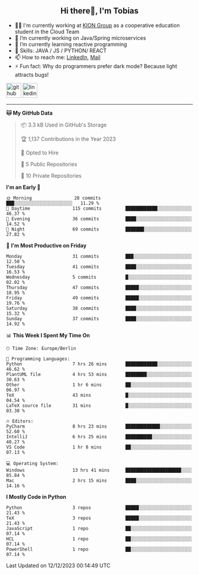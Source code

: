 <h2 align="center">Hi there👋, I'm Tobias</h2>

- 🧑‍💼 I'm currently working at [KION Group](https://www.kiongroup.com/) as a cooperative education student in the Cloud Team
- 🔭 I’m currently working on Java/Spring microservices 
- 🌱 I’m currently learning reactive programming 
- 💪 Skills: JAVA / JS / PYTHON/ REACT
- 📫 How to reach me: [LinkedIn](https://www.linkedin.com/in/tgoetz), [Mail](mailto:mail@tobiasgoetz.com) 
- ⚡ Fun fact: Why do programmers prefer dark mode? Because light attracts bugs!

[<img src='https://cdn.jsdelivr.net/npm/simple-icons@3.0.1/icons/github.svg' alt='github' height='40'>](https://github.com/TobiasGoetz)  [<img src='https://cdn.jsdelivr.net/npm/simple-icons@3.0.1/icons/linkedin.svg' alt='linkedin' height='40'>](https://www.linkedin.com/in/tgoetz/)  

---

<!--START_SECTION:waka-->
**🐱 My GitHub Data** 

> 📦 3.3 kB Used in GitHub's Storage 
 > 
> 🏆 1,137 Contributions in the Year 2023
 > 
> 💼 Opted to Hire
 > 
> 📜 5 Public Repositories 
 > 
> 🔑 10 Private Repositories 
 > 
**I'm an Early 🐤** 

```text
🌞 Morning                28 commits          ███░░░░░░░░░░░░░░░░░░░░░░   11.29 % 
🌆 Daytime                115 commits         ████████████░░░░░░░░░░░░░   46.37 % 
🌃 Evening                36 commits          ████░░░░░░░░░░░░░░░░░░░░░   14.52 % 
🌙 Night                  69 commits          ███████░░░░░░░░░░░░░░░░░░   27.82 % 
```
📅 **I'm Most Productive on Friday** 

```text
Monday                   31 commits          ███░░░░░░░░░░░░░░░░░░░░░░   12.50 % 
Tuesday                  41 commits          ████░░░░░░░░░░░░░░░░░░░░░   16.53 % 
Wednesday                5 commits           █░░░░░░░░░░░░░░░░░░░░░░░░   02.02 % 
Thursday                 47 commits          █████░░░░░░░░░░░░░░░░░░░░   18.95 % 
Friday                   49 commits          █████░░░░░░░░░░░░░░░░░░░░   19.76 % 
Saturday                 38 commits          ████░░░░░░░░░░░░░░░░░░░░░   15.32 % 
Sunday                   37 commits          ████░░░░░░░░░░░░░░░░░░░░░   14.92 % 
```


📊 **This Week I Spent My Time On** 

```text
🕑︎ Time Zone: Europe/Berlin

💬 Programming Languages: 
Python                   7 hrs 26 mins       ████████████░░░░░░░░░░░░░   46.62 % 
PlantUML file            4 hrs 53 mins       ████████░░░░░░░░░░░░░░░░░   30.63 % 
Other                    1 hr 6 mins         ██░░░░░░░░░░░░░░░░░░░░░░░   06.97 % 
TeX                      43 mins             █░░░░░░░░░░░░░░░░░░░░░░░░   04.54 % 
LaTeX source file        31 mins             █░░░░░░░░░░░░░░░░░░░░░░░░   03.30 % 

🔥 Editors: 
PyCharm                  8 hrs 23 mins       █████████████░░░░░░░░░░░░   52.60 % 
IntelliJ                 6 hrs 25 mins       ██████████░░░░░░░░░░░░░░░   40.27 % 
VS Code                  1 hr 8 mins         ██░░░░░░░░░░░░░░░░░░░░░░░   07.13 % 

💻 Operating System: 
Windows                  13 hrs 41 mins      █████████████████████░░░░   85.84 % 
Mac                      2 hrs 15 mins       ████░░░░░░░░░░░░░░░░░░░░░   14.16 % 
```

**I Mostly Code in Python** 

```text
Python                   3 repos             █████░░░░░░░░░░░░░░░░░░░░   21.43 % 
TeX                      3 repos             █████░░░░░░░░░░░░░░░░░░░░   21.43 % 
JavaScript               1 repo              ██░░░░░░░░░░░░░░░░░░░░░░░   07.14 % 
HCL                      1 repo              ██░░░░░░░░░░░░░░░░░░░░░░░   07.14 % 
PowerShell               1 repo              ██░░░░░░░░░░░░░░░░░░░░░░░   07.14 % 
```




 Last Updated on 12/12/2023 00:14:49 UTC
<!--END_SECTION:waka-->
